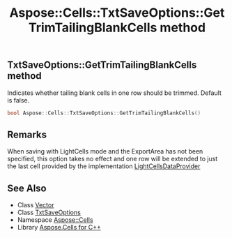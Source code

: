 ﻿---
title: Aspose::Cells::TxtSaveOptions::GetTrimTailingBlankCells method
linktitle: GetTrimTailingBlankCells
second_title: Aspose.Cells for C++ API Reference
description: 'Aspose::Cells::TxtSaveOptions::GetTrimTailingBlankCells method. Indicates whether tailing blank cells in one row should be trimmed. Default is false in C++.'
type: docs
weight: 2000
url: /cpp/aspose.cells/txtsaveoptions/gettrimtailingblankcells/
---
## TxtSaveOptions::GetTrimTailingBlankCells method


Indicates whether tailing blank cells in one row should be trimmed. Default is false.

```cpp
bool Aspose::Cells::TxtSaveOptions::GetTrimTailingBlankCells()
```

## Remarks


When saving with LightCells mode and the ExportArea has not been specified, this option takes no effect and one row will be extended to just the last cell provided by the implementation [LightCellsDataProvider](../../lightcellsdataprovider/)
## See Also

* Class [Vector](../../vector/)
* Class [TxtSaveOptions](../)
* Namespace [Aspose::Cells](../../)
* Library [Aspose.Cells for C++](../../../)
